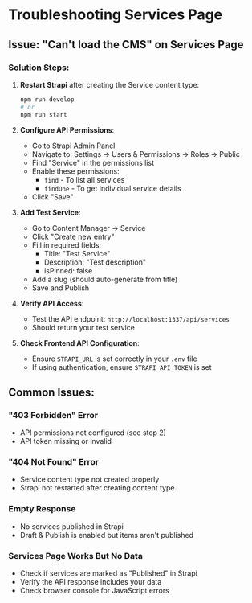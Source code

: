 # Troubleshooting Services Page

## Issue: "Can't load the CMS" on Services Page

### Solution Steps:

1. **Restart Strapi** after creating the Service content type:
   ```bash
   npm run develop
   # or
   npm run start
   ```

2. **Configure API Permissions**:
   - Go to Strapi Admin Panel
   - Navigate to: Settings → Users & Permissions → Roles → Public
   - Find "Service" in the permissions list
   - Enable these permissions:
     - `find` - To list all services
     - `findOne` - To get individual service details
   - Click "Save"

3. **Add Test Service**:
   - Go to Content Manager → Service
   - Click "Create new entry"
   - Fill in required fields:
     - Title: "Test Service"
     - Description: "Test description"
     - isPinned: false
   - Add a slug (should auto-generate from title)
   - Save and Publish

4. **Verify API Access**:
   - Test the API endpoint: `http://localhost:1337/api/services`
   - Should return your test service

5. **Check Frontend API Configuration**:
   - Ensure `STRAPI_URL` is set correctly in your `.env` file
   - If using authentication, ensure `STRAPI_API_TOKEN` is set

## Common Issues:

### "403 Forbidden" Error
- API permissions not configured (see step 2)
- API token missing or invalid

### "404 Not Found" Error
- Service content type not created properly
- Strapi not restarted after creating content type

### Empty Response
- No services published in Strapi
- Draft & Publish is enabled but items aren't published

### Services Page Works But No Data
- Check if services are marked as "Published" in Strapi
- Verify the API response includes your data
- Check browser console for JavaScript errors 